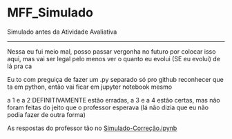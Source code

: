 # MFF_Simulado
Simulado antes da Atividade Avaliativa

****
Nessa eu fui meio mal, posso passar vergonha no futuro por colocar isso aqui, mas vai ser legal pelo menos ver o quanto eu evolui (SE eu evolui) de lá pra ca

Eu to com preguiça de fazer um .py separado só pro github reconhecer que ta em python, então vai ficar em jupyter notebook mesmo

a 1 e a 2 DEFINITIVAMENTE estão erradas, a 3 e a 4 estão certas, mas não foram feitas do jeito que o professor esperava (lá não dizia que eu não podia fazer de outra forma)

As respostas do professor tão no [Simulado-Correção.ipynb](https://github.com/Kovalski-rgb/MFF_Simulado/blob/main/Simulado-Corre%C3%A7%C3%A3o.ipynb)
